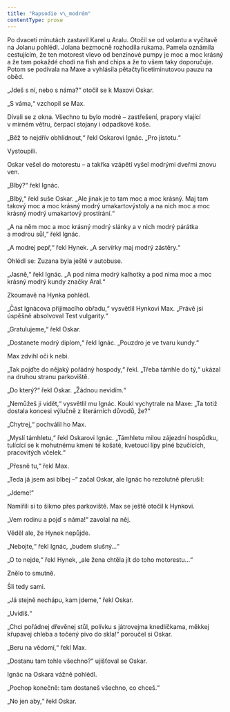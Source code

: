 ```yaml
---
title: "Rapsodie v\_modrém"
contentType: prose
---
```


Po dvaceti minutách zastavil Karel u Aralu. Otočil se od volantu a vyčítavě na Jolanu pohlédl. Jolana bezmocně rozhodila rukama. Pamela oznámila cestujícím, že ten motorest vlevo od benzínové pumpy je moc a moc krásný a že tam pokaždé chodí na fish and chips a že to všem taky doporučuje. Potom se podívala na Maxe a vyhlásila pětačtyřicetiminutovou pauzu na oběd.

  

„Jdeš s ní, nebo s náma?“ otočil se k Maxovi Oskar.

„S váma,“ vzchopil se Max.

Dívali se z okna. Všechno tu bylo modré – zastřešení, prapory vlající v mírném větru, čerpací stojany i odpadkové koše.

„Běž to nejdřív obhlídnout,“ řekl Oskarovi Ignác. „Pro jistotu.“

Vystoupili.

Oskar vešel do motorestu – a takřka vzápětí vyšel modrými dveřmi znovu ven.

„Blbý?“ řekl Ignác.

„Blbý,“ řekl suše Oskar. „Ale jinak je to tam moc a moc krásný. Maj tam takový moc a moc krásný modrý umakartovýstoly a na nich moc a moc krásný modrý umakartový prostírání.“

„A na něm moc a moc krásný modrý slánky a v nich modrý párátka a modrou sůl,“ řekl Ignác.

„A modrej pepř,“ řekl Hynek. „A servírky maj modrý zástěry.“

Ohlédl se: Zuzana byla ještě v autobuse.

„Jasně,“ řekl Ignác. „A pod nima modrý kalhotky a pod nima moc a moc krásný modrý kundy značky Aral.“

Zkoumavě na Hynka pohlédl.

„Část Ignácova přijímacího obřadu,“ vysvětlil Hynkovi Max. „Právě jsi úspěšně absolvoval Test vulgarity.“

„Gratulujeme,“ řekl Oskar.

„Dostanete modrý diplom,“ řekl Ignác. „Pouzdro je ve tvaru kundy.“

Max zdvihl oči k nebi.

„Tak pojďte do nějaký pořádný hospody,“ řekl. „Třeba támhle do tý,“ ukázal na druhou stranu parkoviště.

„Do který?“ řekl Oskar. „Žádnou nevidím.“

„Nemůžeš ji vidět,“ vysvětlil mu Ignác. Koukl vychytrale na Maxe: „Ta totiž dostala koncesi výlučně z literárních důvodů, že?“

„Chytrej,“ pochválil ho Max.

„Myslí támhletu,“ řekl Oskarovi Ignác. „Támhletu milou zájezdní hospůdku, tulícící se k mohutnému kmeni té košaté, kvetoucí lípy plné bzučících, pracovitých včelek.“

„Přesně tu,“ řekl Max.

„Teda já jsem asi blbej –“ začal Oskar, ale Ignác ho rezolutně přerušil:

„Jdeme!“

Namířili si to šikmo přes parkoviště. Max se ještě otočil k Hynkovi.

„Vem rodinu a pojď s náma!“ zavolal na něj.

Věděl ale, že Hynek nepůjde.

„Nebojte,“ řekl Ignác, „budem slušný…“

„O to nejde,“ řekl Hynek, „ale žena chtěla jít do toho motorestu…“

Znělo to smutně.

Šli tedy sami.

„Já stejně nechápu, kam jdeme,“ řekl Oskar.

„Uvidíš.“

„Chci pořádnej dřevěnej stůl, polívku s játrovejma knedlíčkama, měkkej křupavej chleba a točený pivo do skla!“ poroučel si Oskar.

„Beru na vědomí,“ řekl Max.

„Dostanu tam tohle všechno?“ ujišťoval se Oskar.

Ignác na Oskara vážně pohlédl.

„Pochop konečně: tam dostaneš všechno, co chceš.“

„No jen aby,“ řekl Oskar.
